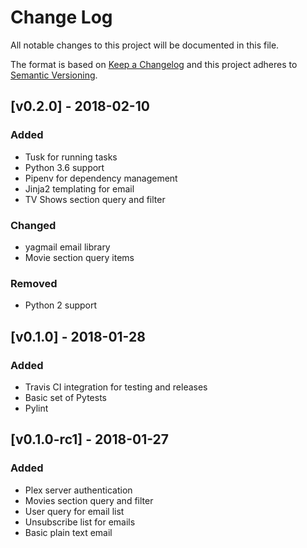 # Change Log
All notable changes to this project will be documented in this file.

The format is based on [Keep a Changelog](http://keepachangelog.com/)
and this project adheres to [Semantic Versioning](http://semver.org/).

## [v0.2.0] - 2018-02-10
### Added
- Tusk for running tasks
- Python 3.6 support
- Pipenv for dependency management
- Jinja2 templating for email
- TV Shows section query and filter

### Changed
- yagmail email library
- Movie section query items

### Removed
- Python 2 support

## [v0.1.0] - 2018-01-28
### Added
- Travis CI integration for testing and releases
- Basic set of Pytests
- Pylint

## [v0.1.0-rc1] - 2018-01-27
### Added
- Plex server authentication
- Movies section query and filter
- User query for email list
- Unsubscribe list for emails
- Basic plain text email
